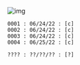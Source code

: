 ![img](https://projecteuler.net/themes/logo_default.png)
```
0001 : 06/24/22 : [c]
0002 : 06/24/22 : [c]
0003 : 06/24/22 : [c]
0004 : 06/25/22 : [c]
``` 
``` 
???? : ??/??/?? : [?]
``` 

